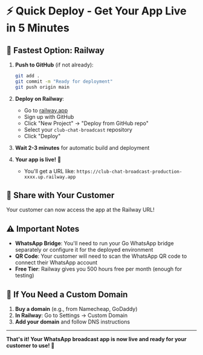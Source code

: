 # ⚡ Quick Deploy - Get Your App Live in 5 Minutes

## 🚀 Fastest Option: Railway

1. **Push to GitHub** (if not already):
   ```bash
   git add .
   git commit -m "Ready for deployment"
   git push origin main
   ```

2. **Deploy on Railway**:
   - Go to [railway.app](https://railway.app)
   - Sign up with GitHub
   - Click "New Project" → "Deploy from GitHub repo"
   - Select your `club-chat-broadcast` repository
   - Click "Deploy"

3. **Wait 2-3 minutes** for automatic build and deployment

4. **Your app is live!** 🎉
   - You'll get a URL like: `https://club-chat-broadcast-production-xxxx.up.railway.app`

## 📱 Share with Your Customer

Your customer can now access the app at the Railway URL!

## ⚠️ Important Notes

- **WhatsApp Bridge**: You'll need to run your Go WhatsApp bridge separately or configure it for the deployed environment
- **QR Code**: Your customer will need to scan the WhatsApp QR code to connect their WhatsApp account
- **Free Tier**: Railway gives you 500 hours free per month (enough for testing)

## 🎯 If You Need a Custom Domain

1. **Buy a domain** (e.g., from Namecheap, GoDaddy)
2. **In Railway**: Go to Settings → Custom Domain
3. **Add your domain** and follow DNS instructions

---

**That's it! Your WhatsApp broadcast app is now live and ready for your customer to use! 🚀** 
